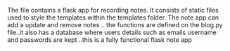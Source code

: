 The file contains a flask app for recording notes. It consists of static files used to style the templates within the templates folder. The note app can add a update and remove notes .. the functions are defined on the blog.py file..it also has a database where users details such as emails username and passwords are kept ..this is a fully functional flask note app
